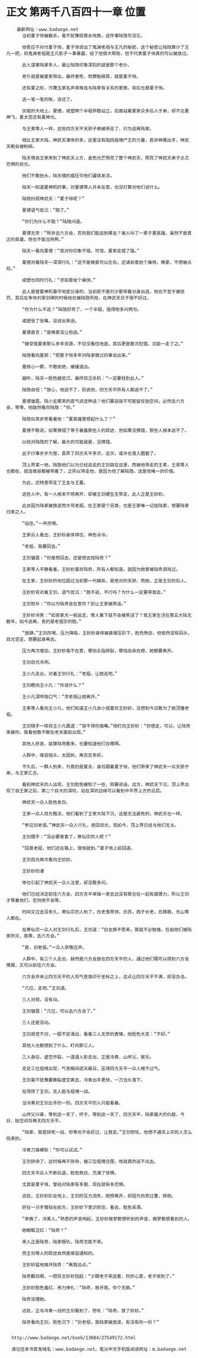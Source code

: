 # 正文 第两千八百四十一章 位置
        最新网址：www.badaoge.net
          当初夏子恒被截杀，毫不犹豫投靠永恒族，这件事陆隐可没忘。
      
          他答应不对付夏子恒，夏子恒说出了鬼渊老祖与王凡的秘密，这个秘密让陆隐算计了王凡一把，将鬼渊老祖是王凡影子一事暴露，给了他很大帮助，但不代表夏子恒真的可以被放过。
      
          此人谋害陆家多人，最让陆隐印象深刻的就是那个老仆。
      
          老仆就是被夏家带出，最终害死，而罪魁祸首，就是夏子恒。
      
          还有夏之彤，污蔑玉家名声来株连与陆家有关系的家族，背后也是夏子恒。
      
          这一笔一笔的账，该还了。
      
          灰暗的大地上，夏德，咸塑两个半祖恭敬站立，后面站着夏家众多后人子弟，却不见夏神飞，夏太笠还有夏神光。
      
          与王素等人一样，这些四方天平天骄子弟被带走了，只为逃离陆家。
      
          相比王家大陆，神武天凄惨的多，这里没有阻挡祖境尸王的力量，若非神鹰出手，神武天都会被粉碎。
      
          陆天境自王家来到了神武天上方，金色光芒照亮了整个神武天，照亮了神武天弟子忐忑恐惧的目光。
      
          他们不敢抬头，陆天境的威压令他们遍体发凉。
      
          陆天一知道夏神机的事，对夏德等人并未在意，也没打算对他们说什么。
      
          陆隐扫视神武天：“夏子恒呢？”
      
          夏德语气低沉：“跑了。”
      
          “你们为什么不跑？”陆隐问道。
      
          夏德无奈：“除非去六方会，否则我们能逃到哪去？被人叫了一辈子夏英雄，虽然不是真正的英雄，但也不能当狗熊。”
      
          陆天一看向夏德：“我对你印象不错，可惜，夏家走错了路。”
      
          夏德对着陆天一深深行礼：“这不是晚辈可以左右，还请前辈给个痛快，晚辈，不想被点将。”
      
          咸塑也同时行礼：“求前辈给个痛快。”
      
          此人是替夏神机看守地底分身的，当初若不是刘少歌带着分身出逃，他也不至于被惩罚，其后在争夺刘家剑碑的时候他也被陆隐所抢，在神武天日子很不好过。
      
          “你为什么不逃？”陆隐好奇了，一个半祖，值得他多问两句。
      
          咸塑张了张嘴，没说出来话。
      
          夏德直言：“是晚辈没让他逃。”
      
          “接受我夏家那么多年资源，不仅没看住地底，其后更是数次犯错，岂能一走了之。”
      
          陆隐看向夏邢：“把夏子恒多年对陆家做过的事说出来。”
      
          夏邢心一颤，不敢拒绝，缓缓道出。
      
          越听，陆天一脸色越低沉，最终目泛杀机：“一定要找到此人。”
      
          陆隐自信：“放心，他逃不了，别说他，四方天平所有人都逃不了。”
      
          夏德皱眉，陆小玄哪来的底气说这种话？他们要逃就不可能留在始空间，必然去六方会，等等，他陡然看向陆隐：“你。”
      
          陆隐似笑非笑看着他：“夏英雄是想起什么了？”
      
          夏德不敢说，如果猜错了等于暴露那些人的踪迹，但如果没猜错，那些人根本逃不了。
      
          以他对陆隐的了解，最大的可能就是，没猜错。
      
          此子行事步步为营，耍弄了四方天平多次，这次，或许也落入圈套了。
      
          顶上界某一地，陆隐他们以为已经逃走的王剑就在这里，而被他带走的王素，王易等人也都在，就连维容都被带着了，之所以带走他，是因为他了解陆隐，这是他唯一的价值。
      
          为此，还特意带走了王圭与王蔓。
      
          这些人中，有一人根本不想离开，却被王剑硬生生带走，此人正是王妙妙。
      
          此女因为陆家被放逐而大骂老祖，在王家是个另类，也是王家唯一记挂陆家，想要陆家归来之人。
      
          “站住。”一声厉喝。
      
          王家众人看去，王妙妙身体停住，神色冰冷。
      
          “老祖，我要回去。”
      
          王剑皱眉：“你是想回去，还是想去找陆奇？”
      
          王素等人平静看着，王妙妙喜欢陆奇，所有人都知道，就因为她曾被陆奇调戏过。
      
          在王家，王妙妙的地位超过当初那一代嫡系，是绝对的天骄，而她，正是王剑的后人。
      
          王妙妙背对着王剑，语气低沉：“我不逃，不行吗？为什么一定要带我走。”
      
          王剑怒斥：“你以为陆奇会在意你？别让王家被笑话。”
      
          王妙妙冷笑：“如丧家犬一般逃走，寄人篱下就不会被笑话了？我王家生活在第五大陆无数年，如今逃离，丢的是老祖宗的脸。”
      
          “放肆。”王剑厉喝，压力降临，王妙妙身体被直接压趴下，脸色煞白，但依然没有回头，目光坚定，想要起身离去。
      
          压力再次增加，王妙妙毫不在意，哪怕五指碎裂，哪怕血染衣襟，她都要离开。
      
          王剑目光冷冽。
      
          王小凡走出，对着王剑行礼：“老祖，让她走吧。”
      
          王剑瞪向王小凡：“你说什么？”
      
          王小凡深呼吸口气：“求老祖让她离开。”
      
          王素等人看向王小凡，他们知道王小凡自小就喜欢王妙妙，没想到今日敢为了她顶撞老祖。
      
          王剑随手一挥将王小凡震退：“容不得你插嘴。”他盯向王妙妙：“你想走，可以，让陆奇来接你，我看他敢不敢在老夫面前出现。”
      
          其他人悲哀，就算陆奇敢来，也要知道他们在哪啊。
      
          人群中，维容摇头，太固执，再忍忍多好。
      
          不久后，一群人到来，为首的是夏炎，身后跟着夏子恒，他们带来了神武天一众天骄子弟，与王家汇合。
      
          看到神武天的人出现，王剑脸色缓和了一些，刚要说话，远方，神武天下沉，顶上界出现了自王家之后，第二个巨大的深坑，站在深坑边缘可以看到中平界上方的云层。
      
          神武天一众人脸色发白。
      
          王家一众人目光黯淡，他们看到了王家大陆下沉，这是无法避免的，神武天也一样。
      
          “参见剑老祖。”神武天一众人行礼，收回目光，现如今，顶上界已经与他们无关。
      
          王剑摆手：“没必要客套了，寒仙宗的人呢？”
      
          “回禀老祖，他们还在路上，很快就到。”夏子恒上前回道。
      
          王剑目光再次看向王妙妙。
      
          王妙妙的凄
      
          惨也引起了神武天一众人注意，却没敢多问。
      
          他们已经决定前往六方会，四方天平单独一家去远没有联合在一起有威慑力，所以王剑才等着他们，否则绝不会等。
      
          时间又过去没多久，寒仙宗的人到了，白老鬼带领，白苏，西子长老，白薇薇，东山等人都在。
      
          在寒仙宗一众人对王剑行礼后，王剑道：“白龙族不愿来，那就不必勉强，任由他们被陆家所灭，我等，去六方会。”
      
          “是，剑老祖。”一众人恭敬应声。
      
          人群中，有三个人走出，赫然是六方会放在四方天平的人，通过他们既可以得到六方会情报，又可以前往六方会。
      
          六方会并未让四方天平的人将气息烙印于坐标之上，这点让四方天平不满，却没办法。
      
          “几位，走吧。”王剑道。
      
          三人对视，没有动。
      
          王剑皱眉：“几位，可以去六方会了。”
      
          三人还是没动。
      
          王剑感觉不对，一股不安涌出，看着三人无奈的表情，他脸色大变：“不好。”
      
          其他人也都想到了什么，盯向那三人。
      
          三人身后，虚空开裂，一道道人影走出，正是冷青，山师父，宸乐。
      
          足足三位祖境出现，气息瞬间遮天蔽日，压得四方天平一众人喘不过气。
      
          王剑毫不犹豫要撕裂虚空离去，冷青出手更快，一刀当头落下。
      
          在场除了王剑，无人能与祖境一战。
      
          当冷青对王剑出手的一刻，四方天平的人只能看着。
      
          山师父兴奋，等到这一天了，终于，等到这一天了，四方天平，陆家最大的仇敌，今日，始空间将再无四方天平。
      
          “陆家，我若拼死一战，你等也不会好过，让我走。”王剑怒吼，他想不通天上宗的人怎么找来的。
      
          冷青刀锋横斩：“你可以试试。”
      
          王剑拼命了，这时候再不拼命，被三位祖境合围，他就真的逃不出去。
      
          四方天平众人不断后退，脸色煞白，充满了惊惧。
      
          尤其是夏子恒，曾经对陆家有多狠，现在就有多恐惧。
      
          远处，王妙妙趴在地上，王剑的压力消失，她想离开，却因为伤势过重，摔倒。
      
          好在一只手臂挡在前方，王妙妙下意识抓住，看去，脸色呆滞。
      
          “来晚了，冷美人。”熟悉的声音响起，王妙妙做梦都想听到的声音，做梦都想看到的人。
      
          她眼眶泛红：“陆奇？”
      
          来人正是陆奇，陆家报仇，陆奇怎能不来。
      
          而王剑等人的踪迹自然是维容通知的。
      
          王妙妙猛地推开陆奇：“离我远点。”
      
          陆奇翻白眼，一把将王妙妙抱起：“少跟老子来这套，你的心意，老子收到了。”
      
          王妙妙脸色羞红，用力挣扎：“陆奇，放开我，你个无赖。”
      
          陆奇没理她。
      
          远处，正与冷青一战的王剑看到了，怒吼：“陆奇，放了妙妙。”
      
          陆奇看向王剑，脸色沉下：“剑老祖，我陆家被放逐，有没有你一份？”
      
      
      http://www.badaoge.net/book/13084/27549172.html
      
      请记住本书首发域名：www.badaoge.net。笔尖中文手机版阅读网址：m.badaoge.net